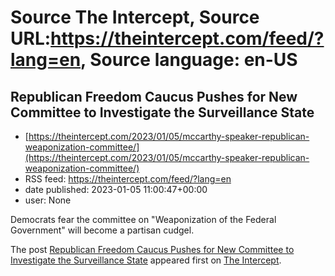 # Source The Intercept, Source URL:https://theintercept.com/feed/?lang=en, Source language: en-US

## Republican Freedom Caucus Pushes for New Committee to Investigate the Surveillance State
 - [https://theintercept.com/2023/01/05/mccarthy-speaker-republican-weaponization-committee/](https://theintercept.com/2023/01/05/mccarthy-speaker-republican-weaponization-committee/)
 - RSS feed: https://theintercept.com/feed/?lang=en
 - date published: 2023-01-05 11:00:47+00:00
 - user: None

<p>Democrats fear the committee on "Weaponization of the Federal Government" will become a partisan cudgel.</p>
<p>The post <a href="https://theintercept.com/2023/01/05/mccarthy-speaker-republican-weaponization-committee/" rel="nofollow">Republican Freedom Caucus Pushes for New Committee to Investigate the Surveillance State</a> appeared first on <a href="https://theintercept.com" rel="nofollow">The Intercept</a>.</p>
